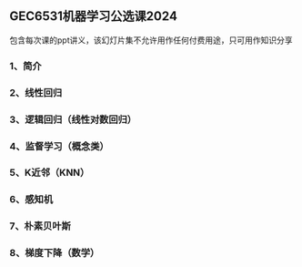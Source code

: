 ## GEC6531机器学习公选课2024

包含每次课的ppt讲义，该幻灯片集不允许用作任何付费用途，只可用作知识分享

### 1、简介

### 2、线性回归

### 3、逻辑回归（线性对数回归）

### 4、监督学习（概念类）

### 5、K近邻（KNN）

### 6、感知机

### 7、朴素贝叶斯

### 8、梯度下降（数学）

